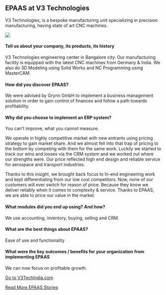 <section class='top-section'>
	<h1>EPAAS at V3 Technologies</h1>
	<p class='lead text-muted'>V3 Technologies, is a bespoke manufacturing unit specializing in precision manufacturing, having state of art CNC machines.</p>
	<img class='greyscale mt-5' src='/assets/foundation/img/stories/v3tech.jpg'>
</section>

#### Tell us about your company, its products, its history

V3 Technologies engineering center in Bangalore city. Our manufacturing facility is equipped with the latest CNC machines from Germany & India. We also do 3D Modeling using Solid Works and NC Programming using MasterCAM.

#### How did you discover EPAAS?

We were advised by Grynn GmbH to implement a business management solution in order to gain control of finances and follow a path towards profitability.

#### Why did you choose to implement an ERP system?

You can't improve, what you cannot measure.

We operate in highly competitive market with new entrants using pricing strategy to gain market share. And we almost fell into that trap of pricing to the bottom by competing with them for the same work. Luckily we started to track our wins and losses via the CRM system and we worked out where our strengths were. Our price reflected high end design and reliable service for aerospace and transport industries.

Thanks to this insight, we brought back focus to hi-end engineering work  and kept differentiating from our low cost competitors. Now, none of our customers will ever switch for reason of price. Because they know we deliver reliably when it comes to complexity &
service. Thanks to EPAAS, we are able to price our value in the market.

#### What modules did you end up using? And how?

We use accounting, inventory, buying, selling and CRM.

#### What are the best things about EPAAS?

Ease of use and functionality

#### What were the key outcomes / benefits for your organization from implementing EPAAS

We can now focus on profitable growth.

<section class='text-center section-padding'>
	<p><a href='http://v3techindia.com' class='btn btn-secondary btn-sm'
		target='_blank'>Go to V3TechIndia.com</a></p>
	<p><a class='text-muted' href='/stories'>Read More EPAAS Stories</a></p>
</section>
